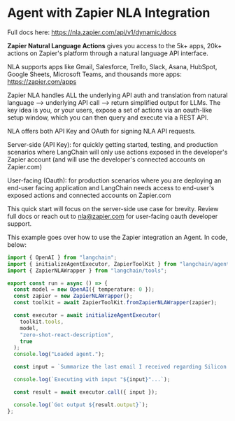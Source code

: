 # Agent with Zapier NLA Integration

Full docs here: https://nla.zapier.com/api/v1/dynamic/docs

**Zapier Natural Language Actions** gives you access to the 5k+ apps, 20k+ actions on Zapier's platform through a natural language API interface.

NLA supports apps like Gmail, Salesforce, Trello, Slack, Asana, HubSpot, Google Sheets, Microsoft Teams, and thousands more apps: https://zapier.com/apps

Zapier NLA handles ALL the underlying API auth and translation from natural language --> underlying API call --> return simplified output for LLMs. The key idea is you, or your users, expose a set of actions via an oauth-like setup window, which you can then query and execute via a REST API.

NLA offers both API Key and OAuth for signing NLA API requests.

Server-side (API Key): for quickly getting started, testing, and production scenarios where LangChain will only use actions exposed in the developer's Zapier account (and will use the developer's connected accounts on Zapier.com)

User-facing (Oauth): for production scenarios where you are deploying an end-user facing application and LangChain needs access to end-user's exposed actions and connected accounts on Zapier.com

This quick start will focus on the server-side use case for brevity. Review full docs or reach out to nla@zapier.com for user-facing oauth developer support.

This example goes over how to use the Zapier integration an Agent. In code, below:

```typescript
import { OpenAI } from "langchain";
import { initializeAgentExecutor, ZapierToolKit } from "langchain/agents";
import { ZapierNLAWrapper } from "langchain/tools";

export const run = async () => {
  const model = new OpenAI({ temperature: 0 });
  const zapier = new ZapierNLAWrapper();
  const toolkit = await ZapierToolKit.fromZapierNLAWrapper(zapier);

  const executor = await initializeAgentExecutor(
    toolkit.tools,
    model,
    "zero-shot-react-description",
    true
  );
  console.log("Loaded agent.");

  const input = `Summarize the last email I received regarding Silicon Valley Bank. Send the summary to the #test-zapier Slack channel.`;

  console.log(`Executing with input "${input}"...`);

  const result = await executor.call({ input });

  console.log(`Got output ${result.output}`);
};
```
